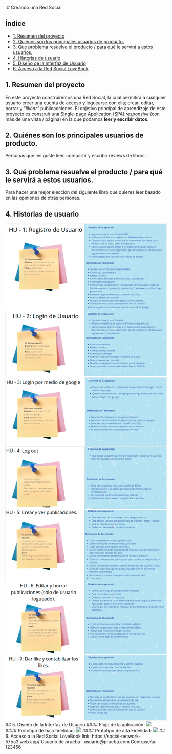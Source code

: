 `# Creando una Red Social
## Índice
* [1. Resumen del proyecto](#1-resumen-del-proyecto)
* [2. Quiénes son los principales usuarios de producto.](#2-Quiénes-son-los-principales-usuarios-de-producto)
* [3. Qué problema resuelve el producto / para qué le servirá a estos usuarios.](#3-Qué-problema-resuelve-el-producto-/-para-qué-le-servirá-a-estos-usuarios.)
* [4. Historias de usuario](#4-historias-de-usuario)
* [5. Diseño de la Interfaz de Usuario ](#4-diseño-de-la-interfaz-de-usuario)
* [6. Acceso a la Red Social LoveBook ](#4-acceso-a-la-red-social-lovebook)
## 1. Resumen del proyecto
En este proyecto construiremos una Red Social, la cual permitirá a cualquier usuario crear una cuenta de
acceso y loguearse con ella; crear, editar, borrar y _"likear"_ publicacciones.
El objetivo principal de aprendizaje de este proyecto es construir una
[Single-page Application (SPA)](https://es.wikipedia.org/wiki/Single-page_application)
[_responsive_](https://curriculum.laboratoria.la/es/topics/css/02-responsive) (con más de una vista / página)
en la que podamos **leer y escribir datos**.
## 2. Quiénes son los principales usuarios de producto.
  Personas que les guste leer, compartir y escribir reviews de libros.
## 3. Qué problema resuelve el producto / para qué le servirá a estos usuarios.
  Para hacer una mejor elección del siguiente libro que quieres leer basado en las opiniones de otras personas.
## 4. Historias de usuario
<img  src= "src/img/HU1y2.png">
<img  src= "src/img/HU3y4.png">
<img  src= "src/img/HU5y6.png">
<img  src= "src/img/HU7.png">
## 5. Diseño de la Interfaz de Usuario
#### Flujo de la aplicación:
<img  src= "src/img/diagramasegundaiteracion.png" ><br>
#### Prototipo de baja fidelidad:
<img  src= "src/img/prototypeBF.png">
#### Prototipo de alta Fidelidad:
<img  src= "src/img/prototypesmobileAF.png">
## 6. Acceso a la Red Social LoveBook
link: https://social-network-57ba3.web.app/
Usuario de prueba : usuario@prueba.com
Contraseña: 123456